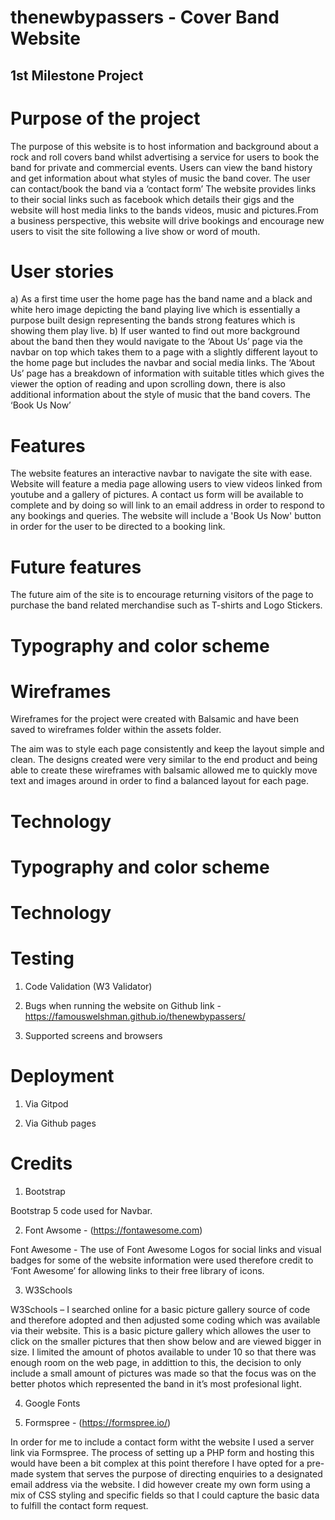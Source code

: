 # thenewbypassers - Cover Band Website

## 1st Milestone Project 

# Purpose of the project
The purpose of this website is to host information and background about a rock and roll covers band whilst advertising a service for users to book the band for private and commercial events. Users can view the band history and get information about what styles of music the band cover. The user can contact/book the band via a ‘contact form’ The website provides links to their social links such as facebook which details their gigs and the website will host media links to the bands videos, music and pictures.From a business perspective, this website will drive bookings and encourage new users to visit the site following a live show or word of mouth.

# User stories
a)	As a first time user the home page has the band name and a black and white hero image depicting the band playing live which is essentially a purpose built design representing the bands strong features which is showing them play live.
b)	If user wanted to find out more background about the band then they would navigate to the ‘About Us’ page via the navbar on top which takes them to a page with a slightly different layout to the home page but includes the navbar and social media links. The ‘About Us’ page has a breakdown of information with suitable titles which gives the viewer the option of reading and upon scrolling down, there is also additional information about the style of music that the band covers. The ‘Book Us Now’

# Features
The website features an interactive navbar to navigate the site with ease. Website will feature a media page allowing users to view videos linked from youtube and a gallery of pictures. A contact us form will be available to complete and by doing so will link to an email address in order to respond to any bookings and queries. The website will include a 'Book Us Now' button in order for the user to be directed to a booking link. 



# Future features
The future aim of the site is to encourage returning visitors of the page to purchase the band related merchandise such as T-shirts and Logo Stickers.

# Typography and color scheme

# Wireframes

Wireframes for the project were created with Balsamic and have been saved to wireframes folder within the assets folder.

The aim was to style each page consistently and keep the layout simple and clean. The designs created were very similar to the end product and being able to create these wireframes with balsamic allowed me to quickly move text and images around in order to find a balanced layout for each page.

# Technology

# Typography and color scheme

# Technology

# Testing

1. Code Validation (W3 Validator)

2. Bugs when running the website on Github link - https://famouswelshman.github.io/thenewbypassers/

3. Supported screens and browsers

# Deployment

1. Via Gitpod

2. Via Github pages

# Credits
1. Bootstrap 

Bootstrap 5 code used for Navbar.


2. Font Awsome - (https://fontawesome.com)

Font Awesome - The use of Font Awesome Logos for social links and visual badges for some of the website information were used therefore credit to ‘Font Awesome’ for allowing links to their free library of icons.

3. W3Schools

W3Schools – I searched online for a basic picture gallery source of code and therefore adopted and then adjusted some coding which was available via their website. This is a basic picture gallery which allowes the user to click on the smaller pictures that then show below and are viewed bigger in size. I limited the amount of photos available to under 10 so that there was enough room on the web page, in addittion to this, the decision to only include a small amount of pictures was made so that the focus was on the better photos which represented the band in it’s most profesional light.

4. Google Fonts

5. Formspree - (https://formspree.io/)

In order for me to include a contact form witht the website I used a server link via Formspree. The process of setting up a PHP form and hosting this would have been a bit complex at this point therefore I have opted for a pre-made system that serves the purpose of directing enquiries to a designated email address via the website. I did however create my own form using a mix of CSS styling and specific fields so that I could capture the basic data to fulfill the contact form request.

